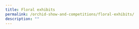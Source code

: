 ```yaml
---
title: Floral exhibits
permalink: /orchid-show-and-competitions/floral-exhibits/
description: ""
---
```

